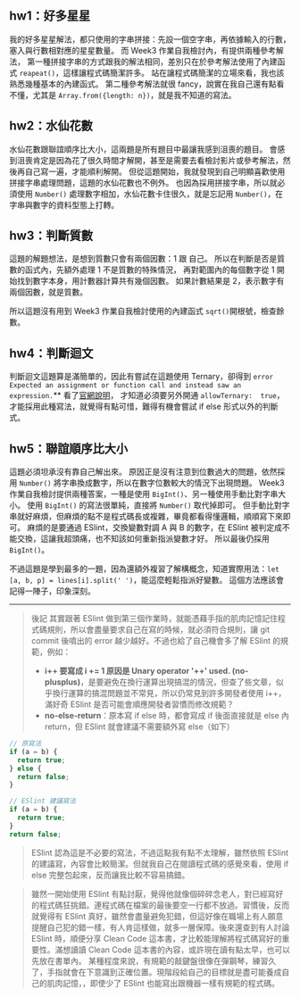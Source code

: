 ## hw1：好多星星

我的好多星星解法，都只使用的字串拼接：先設一個空字串，再依據輸入的行數，塞入與行數相對應的星星數量。
而 Week3 作業自我檢討內，有提供兩種參考解法，
第一種拼接字串的方式跟我的解法相同，差別只在於參考解法使用了內建函式 `reapeat()`，這樣讓程式碼簡潔許多。
站在讓程式碼簡潔的立場來看，我也該熟悉幾種基本的內建函式。
第二種參考解法就很 fancy，說實在我自己還有點看不懂，尤其是 `Array.from({length: n})`，就是我不知道的寫法。

## hw2：水仙花數

水仙花數跟聯誼順序比大小，這兩題是所有題目中最讓我感到沮喪的題目。
會感到沮喪肯定是因為花了很久時間才解開，甚至是需要去看檢討影片或參考解法，然後再自己寫一遍，才能順利解開。
但從這題開始，我就發現到自己明顯喜歡使用拼接字串處理問題，這題的水仙花數也不例外。
也因為採用拼接字串，所以就必須使用 `Number()` 處理數字相加，水仙花數卡住很久，就是忘記用 `Number()`，在字串與數字的資料型態上打轉。

## hw3：判斷質數

這題的解題想法，是想到質數只會有兩個因數：1 跟 自己。
所以在判斷是否是質數的函式內，先額外處理 1 不是質數的特殊情況，
再對範圍內的每個數字從 1 開始找到數字本身，用計數器計算共有幾個因數。
如果計數結果是 2，表示數字有兩個因數，就是質數。

所以這題沒有用到 Week3 作業自我檢討使用的內建函式 `sqrt()`開根號，檢查餘數。

## hw4：判斷迴文

判斷迴文這題算是滿簡單的，因此有嘗試在這題使用 Ternary，卻得到 `error Expected an assignment or function call and instead saw an expression.`**
看了[官網說明](https://eslint.org/docs/2.0.0/rules/no-unused-expressions)，
才知道必須要另外開通 `allowTernary:  true`，才能採用此種寫法，就覺得有點可惜，難得有機會嘗試 if else 形式以外的判斷式。

## hw5：聯誼順序比大小

這題必須坦承沒有靠自己解出來。
原因正是沒有注意到位數過大的問題，依然採用 `Number()` 將字串換成數字，所以在數字位數較大的情況下出現問題。
Week3 作業自我檢討提供兩種答案，一種是使用 `BigInt()`、另一種使用手動比對字串大小。
使用 `BigInt()` 的寫法很單純，直接將 `Number()` 取代掉即可。
但手動比對字串就好麻煩，但麻煩的點不是程式碼長或複雜，畢竟都看得懂邏輯，順順寫下來即可。
麻煩的是要通過 ESlint，交換變數對調 A 與 B 的數字，在 ESlint 被判定成不能交換，這讓我超頭痛，也不知該如何重新指派變數才好。
所以最後仍採用 `BigInt()`。

不過這題是學到最多的一題，因為還額外複習了解構概念，知道實際用法：`let [a, b, p] = lines[i].split(' ')`，能這麼輕鬆指派好變數。
這個方法應該會記得一陣子，印象深刻。

---

> 後記
> 其實跟著 ESlint 做到第三個作業時，就能憑藉手指的肌肉記憶記住程式碼規則，所以會盡量要求自己在寫的時候，就必須符合規則，讓 git commit 後噴出的 error 越少越好。不過也給了自己機會多了解 ESlint 的規範，例如：
> 
> - **i++ 要寫成 i += 1 原因是 Unary operator '++' used. (no-plusplus)**，是要避免在換行運算出現搞混的情況，但查了些文章，似乎換行運算的搞混問題並不常見，所以仍常見到許多開發者使用 i++，滿好奇 ESlint 是否可能會順應開發者習慣而修改規範？
> - **no-else-return**：原本寫 if else 時，都會寫成 if 後面直接就是 else 內 return，但 ESlint 就會建議不需要額外寫 else（如下）

```javascript
// 原寫法
if (a = b) {
  return true;
} else {
  return false;
}

// ESlint 建議寫法
if (a = b) {
  return true;
}
return false;
```
> ESlint 認為這是不必要的寫法，不過這點我有點不太理解，雖然依照 ESlint 的建議寫，內容會比較簡潔。但就我自己在閱讀程式碼的感覺來看，使用 if else 完整包起來，反而讓我比較不容易搞錯。

> 雖然一開始使用 ESlint 有點討厭，覺得他就像個碎碎念老人，對已經寫好的程式碼狂挑錯。連程式碼在檔案的最後要空一行都不放過。習慣後，反而就覺得有 ESlint 真好，雖然會盡量避免犯錯，但這好像在職場上有人願意提醒自己犯的錯一樣，有人肯這樣做，就多一層保障。後來還查到有人討論 ESlint 時，順便分享 Clean Code 這本書，才比較能理解將程式碼寫好的重要性。滿想讀讀 Clean Code 這本書的內容，或許現在讀有點太早，也可以先放在書單內。
> 某種程度來說，有規範的敲鍵盤很像在彈鋼琴，練習久了，手指就會在下意識到正確位置。現階段給自己的目標就是盡可能養成自己的肌肉記憶，，即使少了 ESlint 也能寫出跟機器一樣有規範的程式碼。